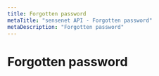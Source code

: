 ```yaml
---
title: Forgotten password
metaTitle: "sensenet API - Forgotten password"
metaDescription: "Forgotten password"
---
```


# Forgotten password
